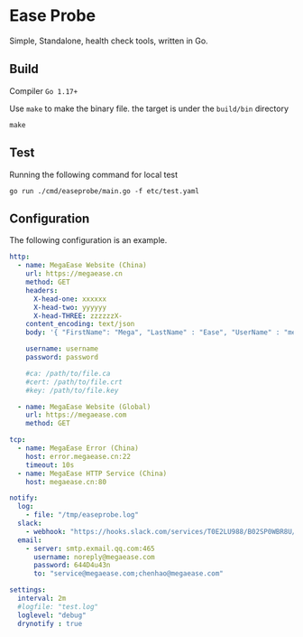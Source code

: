 # Ease Probe

Simple, Standalone, health check tools, written in Go.

## Build

Compiler `Go 1.17+`

Use `make` to make the binary file. the target is under the `build/bin` directory

```
make
```

## Test

Running the following command for local test

```
go run ./cmd/easeprobe/main.go -f etc/test.yaml 
```

## Configuration

The following configuration is an example.

```yaml
http:
  - name: MegaEase Website (China)
    url: https://megaease.cn
    method: GET
    headers:
      X-head-one: xxxxxx
      X-head-two: yyyyyy
      X-head-THREE: zzzzzzX-
    content_encoding: text/json
    body: '{ "FirstName": "Mega", "LastName" : "Ease", "UserName" : "megaease", "Email" : "megaease@example.com"}'

    username: username
    password: password

    #ca: /path/to/file.ca
    #cert: /path/to/file.crt
    #key: /path/to/file.key

  - name: MegaEase Website (Global)
    url: https://megaease.com
    method: GET

tcp:
  - name: MegaEase Error (China)
    host: error.megaease.cn:22
    timeout: 10s
  - name: MegaEase HTTP Service (China)
    host: megaease.cn:80

notify:
  log:
    - file: "/tmp/easeprobe.log"
  slack:
    - webhook: "https://hooks.slack.com/services/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"
  email:
    - server: smtp.exmail.qq.com:465
      username: noreply@megaease.com
      password: 644D4u43n
      to: "service@megaease.com;chenhao@megaease.com"

settings:
  interval: 2m
  #logfile: "test.log"
  loglevel: "debug"
  drynotify : true

```